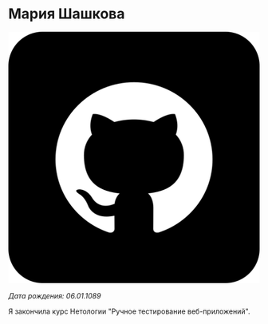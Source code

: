 # Мария Шашкова
![](/foto.png)

*Дата рождения: 06.01.1089*

Я закончила курс Нетологии "Ручное тестирование веб-приложений".
